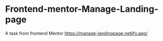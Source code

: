 # Frontend-mentor-Manage-Landing-page
A task from frontend Mentor
https://manage-landingpage.netlify.app/
